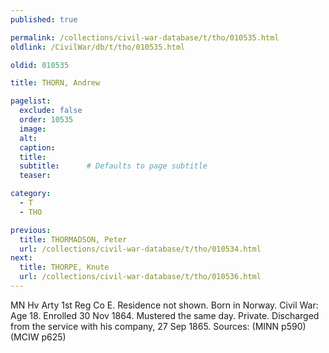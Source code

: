 ```yaml
---
published: true

permalink: /collections/civil-war-database/t/tho/010535.html
oldlink: /CivilWar/db/t/tho/010535.html

oldid: 010535

title: THORN, Andrew

pagelist:
  exclude: false
  order: 10535
  image: 
  alt:
  caption:
  title:
  subtitle:      # Defaults to page subtitle
  teaser:

category: 
  - T 
  - THO

previous:
  title: THORMADSON, Peter
  url: /collections/civil-war-database/t/tho/010534.html  
next:
  title: THORPE, Knute
  url: /collections/civil-war-database/t/tho/010536.html   
---
```

MN Hv Arty 1st Reg Co E. Residence not shown. Born in Norway. Civil War: Age 18. Enrolled 30 Nov 1864. Mustered the same day. Private. Discharged from the service with his company, 27 Sep 1865. Sources: (MINN p590) (MCIW p625)